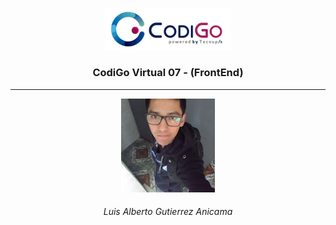 
<p align="center">
    <img src="./logo.png" width="200">
</p>

<h3 align="center">CodiGo Virtual 07 - (FrontEnd)</h3>

------------

<p align="center">
    <img src="https://raw.githubusercontent.com/LAGAxyz/LAGAxyz/master/Foto%20(perfil).jpg" width="150">
</p>

<h6 align="center">Luis Alberto Gutierrez Anicama</h6>
